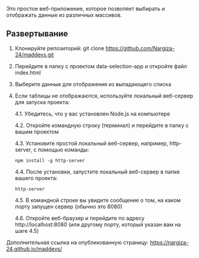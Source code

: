 Это простое веб-приложение, которое позволяет выбирать и отображать данные из различных массивов.

## Развертывание
1. Клонируйте репозиторий:
   git clone https://github.com/Nargiza-24/maddevs.git
2. Перейдите в папку с проектом data-selection-app и откройте файл index.html
3. Выберите данные для отображения из выпадающего списка
4. Если таблицы не отображаются, используйте локальный веб-сервер для запуска проекта:
   
   4.1. Убедитесь, что у вас установлен Node.js на компьютере

   4.2. Откройте командную строку (терминал) и перейдите в папку с вашим проектом

   4.3. Установите простой локальный веб-сервер, например, http-server, с помощью команды:
   ```
   npm install -g http-server
   ```

   4.4. После установки, запустите локальный веб-сервер в папке вашего проекта:
    ```
    http-server
    ```

   4.5. В командной строке вы увидите сообщение о том, на каком порту запущен сервер (обычно это 8080)

   4.6. Откройте веб-браузер и перейдите по адресу http://localhost:8080 (или другому порту, который указан вам на шаге 4.5)

Дополнительная ссылка на опубликованную страницу:
https://nargiza-24.github.io/maddevs/


